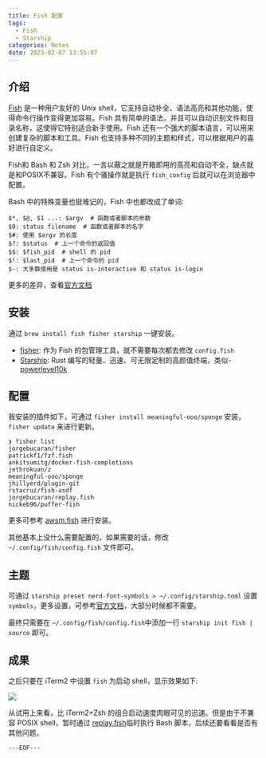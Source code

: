 ```yaml
---
title: Fish 配置
tags:
  - Fish
  - Starship
categories: Notes
date: 2023-02-07 13:55:07
---
```



## 介绍

[Fish](https://fishshell.com/) 是一种用户友好的 Unix shell，它支持自动补全、语法高亮和其他功能，使得命令行操作变得更加容易。Fish 具有简单的语法，并且可以自动识别文件和目录名称，这使得它特别适合新手使用。Fish 还有一个强大的脚本语言，可以用来创建复杂的脚本和工具。Fish 也支持多种不同的主题和样式，可以根据用户的喜好进行自定义。

Fish和 Bash 和 Zsh 对比，一言以蔽之就是开箱即用的高亮和自动不全，缺点就是和POSIX不兼容。Fish 有个骚操作就是执行 `fish_config` 后就可以在浏览器中配置。

Bash 中的特殊变量也挺难记的，Fish 中也都改成了单词:
```
$*, $@, $1 ...: $argv  # 函数或者脚本的参数
$0: status filename  # 函数或者脚本的名字
$#: 使用 $argv 的长度
$?: $status  # 上一个命令的返回值
$$: $fish_pid  # shell 的 pid
$!: $last_pid  # 上一个命令的 pid
$-: 大多数使用是 status is-interactive 和 status is-login
```
更多的差异，查看[官方文档](https://fishshell.com/docs/current/fish_for_bash_users.html)

## 安装 

通过 `brew install fish fisher starship` 一键安装。

- [fisher](https://github.com/jorgebucaran/fisher): 作为 Fish 的包管理工具，就不需要每次都去修改 `config.fish`
- [Starship](https://github.com/starship/starship): Rust 编写的轻量、迅速、可无限定制的高颜值终端，类似- [powerlevel10k](https://github.com/romkatv/powerlevel10k)

## 配置

我安装的插件如下，可通过 `fisher install meaningful-ooo/sponge` 安装， `fisher update` 来进行更新。

```
❯ fisher list
jorgebucaran/fisher
patrickf1/fzf.fish
ankitsumitg/docker-fish-completions
jethrokuan/z
meaningful-ooo/sponge
jhillyerd/plugin-git
rstacruz/fish-asdf
jorgebucaran/replay.fish
nickeb96/puffer-fish
```
更多可参考 [awsm.fish](https://github.com/jorgebucaran/awsm.fish) 进行安装。

其他基本上没什么需要配置的，如果需要的话，修改 `~/.config/fish/config.fish` 文件即可。

## 主题

可通过 `starship preset nerd-font-symbols > ~/.config/starship.toml` 设置 `symbols`，更多设置，可参考[官方文档](https://starship.rs/config/)，大部分时候都不需要。

最终只需要在 `~/.config/fish/config.fish`中添加一行 `starship init fish | source` 即可。

## 成果

之后只要在 iTerm2 中设置 `fish` 为启动 shell，显示效果如下:

![](SCR-20230207-i55.png)

从试用上来看，比 iTerm2+Zsh 的组合启动速度肉眼可见的迅速。但是由于不兼容 POSIX shell，暂时通过 [replay.fish](https://github.com/jorgebucaran/replay.fish)临时执行 Bash 脚本，后续还要看看是否有其他问题。

`---EOF---`